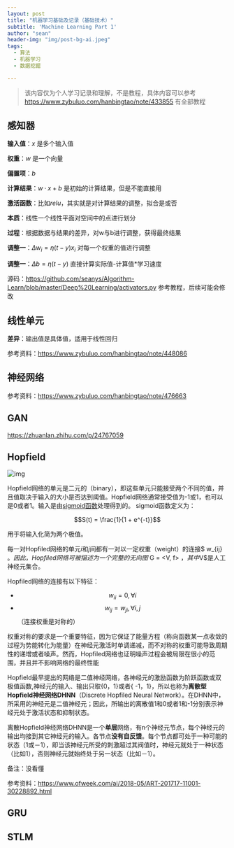 ```yaml
---
layout: post
title: "机器学习基础及记录（基础技术）"
subtitle: 'Machine Learning Part 1'
author: "sean"
header-img: "img/post-bg-ai.jpeg"
tags:
  - 算法
  - 机器学习
  - 数据挖掘

---
```




> 该内容仅为个人学习记录和理解，不是教程，具体内容可以参考 https://www.zybuluo.com/hanbingtao/note/433855 有全部教程



## 感知器

**输入值**：$x$ 是多个输入值

**权重**：$w$ 是一个向量

**偏置项**：$b$

**计算结果**：$w·x+b$ 是初始的计算结果，但是不能直接用

**激活函数**：比如$relu$，其实就是对计算结果的调整，拟合是或否

**本质**：线性一个线性平面对空间中的点进行划分

**过程**：根据数据与结果的差异，对w与b进行调整，获得最终结果

**调整一**：$\Delta w_i=\eta (t-y)x_i$ 对每一个权重的值进行调整

**调整一**：$\Delta b=\eta (t-y)$ 直接计算实际值-计算值*学习速度

源码：https://github.com/seanys/Algorithm-Learn/blob/master/Deep%20Learning/activators.py 参考教程，后续可能会修改

## 线性单元

**差异**：输出值是具体值，适用于线性回归





参考资料：https://www.zybuluo.com/hanbingtao/note/448086

## 神经网络



参考资料：https://www.zybuluo.com/hanbingtao/note/476663

## GAN

https://zhuanlan.zhihu.com/p/24767059



## Hopfield

![img](https://upload.wikimedia.org/wikipedia/commons/9/95/Hopfield-net.png)

Hopfield网络的单元是二元的（binary），即这些单元只能接受两个不同的值，并且值取决于输入的大小是否达到阈值。Hopfield网络通常接受值为-1或1，也可以是0或者1。输入是由[sigmoid函数](https://zh.wikipedia.org/wiki/Sigmoid函数)处理得到的。 sigmoid函数定义为：

$$S(t) = \frac{1}{1 + e^{-t}}$$

用于将输入化简为两个极值。

每一对Hopfiled网络的单元*i*和*j*间都有一对以一定权重（weight）的连接$ w_{ij} $。因此，Hopfiled网络可被描述为一个完整的无向图$ G = <V, f> $，其中$V$是人工神经元集合。 

Hopfiled网络的连接有以下特征：

- $$w_{ii}=0, \forall i$$
- $$w_{ij} = w_{ji}, \forall i,j$$（连接权重是对称的）

权重对称的要求是一个重要特征，因为它保证了能量方程（称向函数某一点收敛的过程为势能转化为能量）在神经元激活时单调递减，而不对称的权重可能导致周期性的递增或者噪声。然而，Hopfiled网络也证明噪声过程会被局限在很小的范围，并且并不影响网络的最终性能

Hopfield最早提出的网络是二值神经网络，各神经元的激励函数为阶跃函数或双极值函数,神经元的输入、输出只取{0，1}或者{ -1，1}，所以也称为**离散型Hopfield神经网络DHNN**（Discrete Hopfiled Neural Network）。在DHNN中，所采用的神经元是二值神经元；因此，所输出的离散值1和0或者1和-1分别表示神经元处于激活状态和抑制状态。

离散Hopfield神经网络DHNN是一个**单层**网络，有n个神经元节点，每个神经元的输出均接到其它神经元的输入。各节点**没有自反馈**。每个节点都可处于一种可能的状态（1或－1），即当该神经元所受的刺激超过其阀值时，神经元就处于一种状态（比如1），否则神经元就始终处于另一状态（比如－1）。

备注：没看懂

参考资料：https://www.ofweek.com/ai/2018-05/ART-201717-11001-30228892.html

## GRU



## STLM

